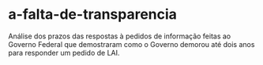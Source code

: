# a-falta-de-transparencia
Análise dos prazos das respostas à pedidos de informação feitas ao Governo Federal que demostraram como o Governo demorou até dois anos para responder um pedido de LAI.
